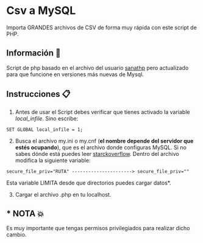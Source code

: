 # Csv a MySQL 
Importa GRANDES archivos de CSV de forma muy rápida con este script de PHP.

## Información 📄

Script de php basado en el archivo del usuario [sanathp](https://github.com/sanathp) pero actualizado para que funcione en versiones más nuevas de Mysql.

## Instrucciones 📋

1. Antes de usar el Script debes verificar que tienes activado la variable _local_infile_. Sino escribe:
```
SET GLOBAL local_infile = 1;
```

2.  Busca el archivo my.ini o my.cnf (**el nombre depende del servidor que estés ocupando**), que es el archivo donde configuras MySQL. Si no sabes dónde está puedes leer [starckoverflow](https://stackoverflow.com/questions/2482234/how-do-i-find-the-mysql-my-cnf-location). Dentro del archivo modifica la siguiente variable:
```
secure_file_priv="RUTA" ----------------------> secure_file_priv=""
```
Esta variable LIMITA desde que directorios puedes cargar datos*.

3. Cargar el archivo .php en tu localhost.

## * NOTA 💥
Es muy importante que tengas permisos privilegiados para realizar dicho cambio.
